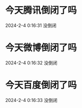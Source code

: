 # 今天腾讯倒闭了吗

2024-2-4 0:16:31 没倒闭

# 今天微博倒闭了吗

2024-2-4 0:16:32 没倒闭

# 今天百度倒闭了吗

2024-2-4 0:16:33 没倒闭


